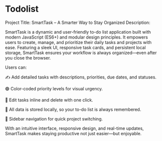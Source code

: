 # Todolist

Project Title: SmartTask – A Smarter Way to Stay Organized Description:

SmartTask is a dynamic and user-friendly to-do list application built with modern JavaScript (ES6+) and modular design principles. It empowers users to create, manage, and prioritize their daily tasks and projects with ease. Featuring a sleek UI, responsive task cards, and persistent local storage, SmartTask ensures your workflow is always organized—even after you close the browser.

Users can:

✍️ Add detailed tasks with descriptions, priorities, due dates, and statuses.

🟢 Color-coded priority levels for visual urgency.

📝 Edit tasks inline and delete with one click.

💾 All data is stored locally, so your to-do list is always remembered.

🧭 Sidebar navigation for quick project switching.

With an intuitive interface, responsive design, and real-time updates, SmartTask makes staying productive not just easier—but enjoyable.
